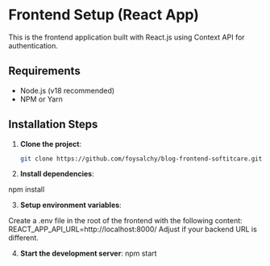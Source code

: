 # Frontend Setup (React App)

This is the frontend application built with React.js using Context API for authentication.

## Requirements

- Node.js (v18 recommended)
- NPM or Yarn

## Installation Steps

1. **Clone the project**:

   ```bash
   git clone https://github.com/foysalchy/blog-frontend-softitcare.git

2. **Install dependencies**:

npm install

3. **Setup environment variables**:

Create a .env file in the root of the frontend with the following content:
REACT_APP_API_URL=http://localhost:8000/
Adjust if your backend URL is different.

4. **Start the development server**:
npm start
